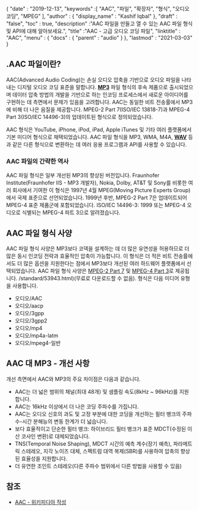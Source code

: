 {
  "date" : "2019-12-13",
  "keywords" :[ "AAC", "파일", "확장자", "형식", "오디오 코딩", "MPEG" ],
  "author" : {
    "display_name" : "Kashif Iqbal"
},
  "draft" : "false",
  "toc" : true,
  "description" :"AAC 파일을 만들고 열 수 있는 AAC 파일 형식 및 API에 대해 알아보세요.",
  "title" :"AAC - 고급 오디오 코딩 파일",
  "linktitle" : "AAC",
  "menu" : {
    "docs" : {
      "parent" : "audio"
}
},
  "lastmod" : "2021-03-03"
}

## .AAC 파일이란?

AAC(Advanced Audio Coding)는 손실 오디오 압축을 기반으로 오디오 파일을 나타내는 디지털 오디오 코딩 표준을 말합니다. **[MP3](/ko/audio/mp3/)** 파일 형식의 후속 제품으로 출시되었으며 데이터 압축 방법의 개발을 기반으로 하는 인코딩 프로세스에서 새로운 아이디어를 구현하는 데 측면에서 문제가 있음을 고려합니다. AAC는 동일한 비트 전송률에서 MP3에 비해 더 나은 음질을 제공합니다. MPEG-2 Part 7(ISO/IEC 13818-7)과 MPEG-4 Part 3(ISO/IEC 14496-3)의 업데이트된 형식으로 정의되었습니다.

AAC 형식은 YouTube, iPhone, iPod, iPad, Apple iTunes 및 기타 여러 플랫폼에서 기본 미디어 형식으로 채택되었습니다. AAC 파일 형식을 MP3, WMA, M4A, **[WAV](/ko/audio/wav/)** 등과 같은 다른 형식으로 변환하는 데 여러 응용 프로그램과 API를 사용할 수 있습니다.

### AAC 파일의 간략한 역사

AAC 파일 형식은 일부 개선된 MP3의 향상된 버전입니다. Fraunhofer Institute(Fraunhofer IIS - MP3 개발자), Nokia, Dolby, AT&T 및 Sony를 비롯한 여러 회사에서 기여한 이 형식은 1997년 4월 MPEG(Moving Picture Experts Group)에서 국제 표준으로 선언되었습니다. 1999년 후반, MPEG-2 Part 7은 업데이트되어 MPEG-4 표준 제품군에 포함되었습니다. ISO/IEC 14496-3: 1999 또는 MPEG-4 오디오로 식별되는 MPEG-4 파트 3으로 알려졌습니다.

## AAC 파일 형식 사양

AAC 파일 형식 사양은 MP3보다 코덱을 설계하는 데 더 많은 유연성을 허용하므로 더 많은 동시 인코딩 전략과 효율적인 압축이 가능합니다. 이 형식은 더 적은 비트 전송률에서도 더 많은 옵션을 지원한다는 점에서 MP3보다 개선된 여러 하드웨어 플랫폼에서 선택되었습니다. AAC 파일 형식 사양은 [MPEG-2 Part 7](https://www.iso.org/standard/43345.html) 및 [MPEG-4 Part 3](https://www.iso.org)로 제공됩니다. /standard/53943.html)(무료로 다운로드할 수 없음). 형식은 다음 미디어 유형을 사용합니다.

* 오디오/AAC
* 오디오/aacp
* 오디오/3gpp
* 오디오/3gpp2
* 오디오/mp4
* 오디오/mp4a-latm
* 오디오/mpeg4-일반

## AAC 대 MP3 - 개선 사항 ##

개선 측면에서 AAC와 MP3의 주요 차이점은 다음과 같습니다.

* AAC는 더 넓은 범위의 채널(최대 48개) 및 샘플링 속도(8kHz ~ 96kHz)를 지원합니다.
* AAC는 16kHz 이상에서 더 나은 코딩 주파수를 가집니다.
* AAC는 오디오 신호의 과도 및 고정 부분에 대한 코딩을 개선하는 필터 뱅크의 주파수-시간 분해능의 변동 한계가 더 넓습니다.
* 보다 효율적이고 단순한 필터 뱅크: 하이브리드 필터 뱅크가 표준 MDCT(수정된 이산 코사인 변환)로 대체되었습니다.
* TNS(Temporal Noise Shaping), MDCT 시간의 예측 계수(장기 예측), 파라메트릭 스테레오, 지각 노이즈 대체, 스펙트럼 대역 복제(SBR)를 사용하여 압축의 향상된 효율성을 지원합니다.
* 더 유연한 조인트 스테레오(다른 주파수 범위에서 다른 방법을 사용할 수 있음)

## 참조 ##

* [AAC - 위키피디아 작성](https://en.wikipedia.org/wiki/Advanced_Audio_Coding)

